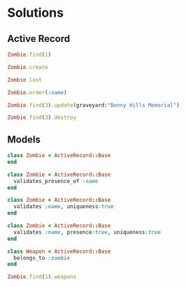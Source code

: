 # Solutions

## Active Record


```rb
Zombie.find(1)
```
```rb
Zombie.create
```
```rb
Zombie.last
```
```rb
Zombie.order(:name)
```
```rb
Zombie.find(3).update(graveyard:"Benny Hills Memorial")
```
```rb
Zombie.find(3).destroy
```

## Models
```rb
class Zombie < ActiveRecord::Base
end
```
```rb
class Zombie < ActiveRecord::Base
  validates_presence_of :name
end
```
```rb
class Zombie < ActiveRecord::Base
  validates :name, uniqueness:true
end
```
```rb
class Zombie < ActiveRecord::Base
  validates :name, presence:true, uniqueness:true
end
```
```rb
class Weapon < ActiveRecord::Base
  belongs_to :zombie
end
```
```rb
Zombie.find(1).weapons
```
